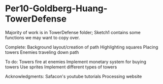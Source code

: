 Per10-Goldberg-Huang-TowerDefense
=================================

Majority of work is in TowerDefense folder; Sketch1 contains some functions we may want to copy over.

Complete:
Background layout/creation of path
Highlighting squares
Placing towers
Enemies traveling down path

To do:
Towers fire at enemies
Implement monetary system for buying towers
Use sprites
Implement different types of towers

Acknowledgments:
Safacon's youtube tutorials
Processing website
